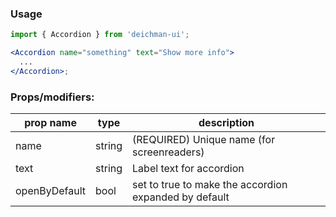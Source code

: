 ### Usage

```jsx
import { Accordion } from 'deichman-ui';

<Accordion name="something" text="Show more info">
  ...
</Accordion>;
```

### Props/modifiers:

| prop name     | type   | description                                           |
| ------------- | ------ | ----------------------------------------------------- |
| name          | string | (REQUIRED) Unique name (for screenreaders)            |
| text          | string | Label text for accordion                              |
| openByDefault | bool   | set to true to make the accordion expanded by default |
